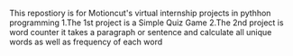 This repostiory is for Motioncut's virtual internship projects in pythhon programming
1.The 1st project is a Simple Quiz Game
2.The 2nd project is word counter
  it takes a paragraph or sentence and calculate all unique words as well as frequency of each word
